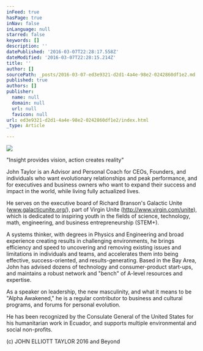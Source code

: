 ```yaml
---
inFeed: true
hasPage: true
inNav: false
inLanguage: null
starred: false
keywords: []
description: ''
datePublished: '2016-03-07T22:28:17.558Z'
dateModified: '2016-03-07T22:28:15.214Z'
title: ''
author: []
sourcePath: _posts/2016-03-07-ed3e9321-d2d1-4a4e-98e2-0242860df1e2.md
published: true
authors: []
publisher:
  name: null
  domain: null
  url: null
  favicon: null
url: ed3e9321-d2d1-4a4e-98e2-0242860df1e2/index.html
_type: Article

---
```

![](https://the-grid-user-content.s3-us-west-2.amazonaws.com/aff355d2-353d-4cae-98a4-abdb45859df1.jpg)

"Insight provides vision, action creates reality"

John Taylor is an Advisor and Personal Coach for CEOs, Founders, and individuals who want evolutionary relationships and peak performance, and for executives and business owners who want to expand their success and impact in the world, while living fully actualized lives.

He serves on the executive board of Richard Branson's Galactic Unite (www.galacticunite.org/), part of Virgin Unite (http://www.virgin.com/unite), which is dedicated to inspiring youth in the fields of science, technology, math, engineering, and business entrepreneurship (STEM+).

A systems thinker, with degrees in Physics and Engineering and broad experience creating results in challenging environments, he brings efficiency and speed to uncovering and removing existing issues and limitations in individuals and teams, and accelerates them into being effective, success-oriented, and results-generating. Based in the Bay Area, John has advised dozens of technology and consumer-product start-ups, and maintains a robust network and "bench" of A-level resources and expertise.

As a speaker on leadership, the new masculinity, and what it means to be "Alpha Awakened," he is a regular contributor to business and cultural programs, and forums for personal evolution.

He has been recognized by the Consulate General of the United States for his humanitarian work in Ecuador, and supports multiple environmental and social non-profits.

(c) JOHN ELLIOTT TAYLOR 2016 and Beyond